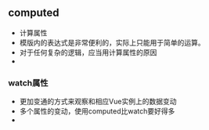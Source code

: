 ## computed
* 计算属性
* 模版内的表达式是非常便利的，实际上只能用于简单的运算。
* 对于任何复杂的逻辑，应当用计算属性的原因
* 
### watch属性
* 更加变通的方式来观察和相应Vue实例上的数据变动
* 多个属性的变动，使用computed比watch要好得多
* 